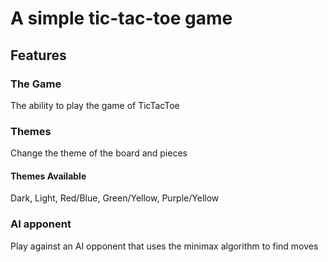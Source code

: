 # A simple tic-tac-toe game
## Features
### The Game
The ability to play the game of TicTacToe
### Themes
Change the theme of the board and pieces
#### Themes Available
Dark, Light, Red/Blue, Green/Yellow, Purple/Yellow
### AI apponent  
Play against an AI opponent that uses the minimax algorithm to find moves

